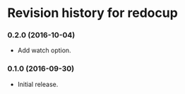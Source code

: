# Revision history for redocup

### 0.2.0 (2016-10-04)

- Add watch option.

### 0.1.0 (2016-09-30)

- Initial release.
